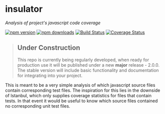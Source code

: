 # insulator
*Analysis of project's javascript code coverage*

[![npm version](https://img.shields.io/npm/v/insulator.svg)](https://www.npmjs.com/package/insulator)
[![npm downloads](https://img.shields.io/npm/dm/insulator.svg)](https://www.npmjs.com/package/insulator)
[![Build Status](https://travis-ci.org/NerdHerd91/insulator.svg?branch=master)](https://travis-ci.org/NerdHerd91/insulator)
[![Coverage Status](https://coveralls.io/repos/github/NerdHerd91/insulator/badge.svg?branch=master)](https://coveralls.io/github/NerdHerd91/insulator?branch=master)

>## Under Construction
>This repo is currently being regularly developed, when ready for production use it will be published under a new **major** release - 2.0.0. The stable version will include basic functionality and documentation for integrating into your project.

This is meant to be a very simple analysis of which javascript source files contain corresponding test files. The inspiration for this lies in the downside of Istanbul, which only supplies coverage statistics for files that contain tests. In that event it would be useful to know which source files contained no corresponding unit test files.

